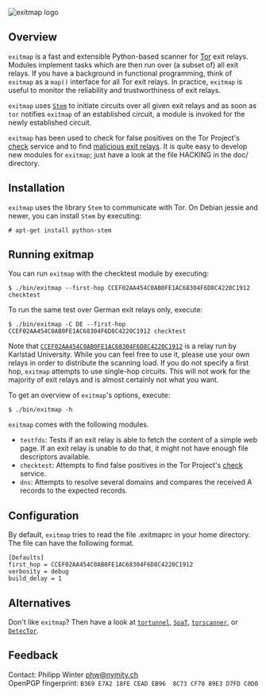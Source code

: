 ![exitmap logo](https://nullhypothesis.github.com/exitmap_logo.png)

Overview
--------

`exitmap` is a fast and extensible Python-based scanner for
[Tor](https://www.torproject.org)  exit relays.  Modules implement tasks which
are then run over (a subset of) all exit relays.  If you have a background in
functional programming, think of `exitmap` as a `map()` interface for all Tor
exit relays.  In practice, `exitmap` is useful to monitor the reliability and
trustworthiness of exit relays.

`exitmap` uses [`Stem`](https://stem.torproject.org) to initiate circuits over
all given exit relays and as soon as `tor` notifies `exitmap` of an established
circuit, a module is invoked for the newly established circuit.

`exitmap` has been used to check for false positives on the Tor Project's
[check](https://check.torproject.org) service and to find [malicious exit
relays](http://www.cs.kau.se/philwint/spoiled_onions).  It is quite easy to
develop new modules for `exitmap`; just have a look at the file HACKING in the
doc/ directory.

Installation
------------

`exitmap` uses the library `Stem` to communicate with Tor.  On Debian jessie
and newer, you can install `Stem` by executing:

    # apt-get install python-stem

Running exitmap
---------------

You can run `exitmap` with the checktest module by executing:

    $ ./bin/exitmap --first-hop CCEF02AA454C0AB0FE1AC68304F6D8C4220C1912 checktest

To run the same test over German exit relays only, execute:

    $ ./bin/exitmap -C DE --first-hop CCEF02AA454C0AB0FE1AC68304F6D8C4220C1912 checktest

Note that
[`CCEF02AA454C0AB0FE1AC68304F6D8C4220C1912`](https://atlas.torproject.org/#details/CCEF02AA454C0AB0FE1AC68304F6D8C4220C1912)
is a relay run by Karlstad University.  While you can feel free to use it,
please use your own relays in order to distribute the scanning load.  If you do
not specify a first hop, `exitmap` attempts to use single-hop circuits.  This
will not work for the majority of exit relays and is almost certainly not what
you want.

To get an overview of `exitmap`'s options, execute:

    $ ./bin/exitmap -h

`exitmap` comes with the following modules.

* `testfds`: Tests if an exit relay is able to fetch the content of a simple
  web page.  If an exit relay is unable to do that, it might not have enough
  file descriptors available.
* `checktest`: Attempts to find false positives in the Tor Project's
  [check](https://check.torproject.org) service.
* `dns`: Attempts to resolve several domains and compares the received A
  records to the expected records.

Configuration
-------------

By default, `exitmap` tries to read the file .exitmaprc in your home directory.
The file can have the following format.

    [Defaults]
    first_hop = CCEF02AA454C0AB0FE1AC68304F6D8C4220C1912
    verbosity = debug
    build_delay = 1

Alternatives
------------

Don't like `exitmap`?  Then have a look at
[`tortunnel`](http://www.thoughtcrime.org/software/tortunnel/),
[`SoaT`](https://gitweb.torproject.org/torflow.git/blob/HEAD:/NetworkScanners/ExitAuthority/README.ExitScanning),
[`torscanner`](https://code.google.com/p/torscanner/), or
[`DetecTor`](http://detector.io/DetecTor.html).

Feedback
--------

Contact: Philipp Winter <phw@nymity.ch>  
OpenPGP fingerprint: `B369 E7A2 18FE CEAD EB96  8C73 CF70 89E3 D7FD C0D0`
